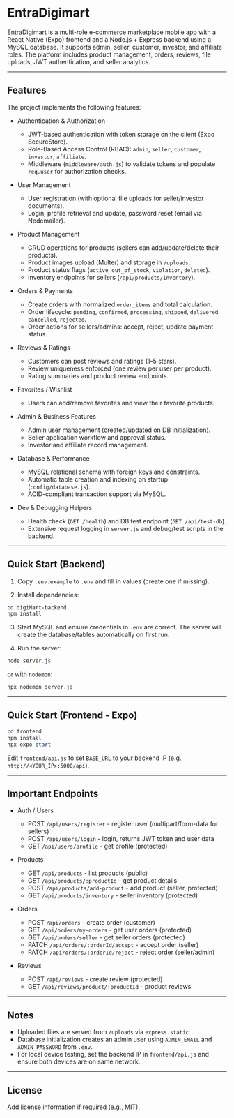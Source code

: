# EntraDigimart

EntraDigimart is a multi-role e-commerce marketplace mobile app with a React Native (Expo) frontend and a Node.js + Express backend using a MySQL database. It supports admin, seller, customer, investor, and affiliate roles. The platform includes product management, orders, reviews, file uploads, JWT authentication, and seller analytics.

---

## Features

The project implements the following features:

- Authentication & Authorization
  - JWT-based authentication with token storage on the client (Expo SecureStore).
  - Role-Based Access Control (RBAC): `admin`, `seller`, `customer`, `investor`, `affiliate`.
  - Middleware (`middleware/auth.js`) to validate tokens and populate `req.user` for authorization checks.

- User Management
  - User registration (with optional file uploads for seller/investor documents).
  - Login, profile retrieval and update, password reset (email via Nodemailer).

- Product Management
  - CRUD operations for products (sellers can add/update/delete their products).
  - Product images upload (Multer) and storage in `/uploads`.
  - Product status flags (`active`, `out_of_stock`, `violation`, `deleted`).
  - Inventory endpoints for sellers (`/api/products/inventory`).

- Orders & Payments
  - Create orders with normalized `order_items` and total calculation.
  - Order lifecycle: `pending`, `confirmed`, `processing`, `shipped`, `delivered`, `cancelled`, `rejected`.
  - Order actions for sellers/admins: accept, reject, update payment status.

- Reviews & Ratings
  - Customers can post reviews and ratings (1-5 stars).
  - Review uniqueness enforced (one review per user per product).
  - Rating summaries and product review endpoints.

- Favorites / Wishlist
  - Users can add/remove favorites and view their favorite products.

- Admin & Business Features
  - Admin user management (created/updated on DB initialization).
  - Seller application workflow and approval status.
  - Investor and affiliate record management.

- Database & Performance
  - MySQL relational schema with foreign keys and constraints.
  - Automatic table creation and indexing on startup (`config/database.js`).
  - ACID-compliant transaction support via MySQL.

- Dev & Debugging Helpers
  - Health check (`GET /health`) and DB test endpoint (`GET /api/test-db`).
  - Extensive request logging in `server.js` and debug/test scripts in the backend.

---

## Quick Start (Backend)

1. Copy `.env.example` to `.env` and fill in values (create one if missing).

2. Install dependencies:

```powershell
cd digiMart-backend
npm install
```

3. Start MySQL and ensure credentials in `.env` are correct. The server will create the database/tables automatically on first run.

4. Run the server:

```powershell
node server.js
```

or with `nodemon`:

```powershell
npx nodemon server.js
```

---

## Quick Start (Frontend - Expo)

```powershell
cd frontend
npm install
npx expo start
```

Edit `frontend/api.js` to set `BASE_URL` to your backend IP (e.g., `http://<YOUR_IP>:5000/api`).

---

## Important Endpoints

- Auth / Users
  - POST `/api/users/register` - register user (multipart/form-data for sellers)
  - POST `/api/users/login` - login, returns JWT token and user data
  - GET `/api/users/profile` - get profile (protected)

- Products
  - GET `/api/products` - list products (public)
  - GET `/api/products/:productId` - get product details
  - POST `/api/products/add-product` - add product (seller, protected)
  - GET `/api/products/inventory` - seller inventory (protected)

- Orders
  - POST `/api/orders` - create order (customer)
  - GET `/api/orders/my-orders` - get user orders (protected)
  - GET `/api/orders/seller` - get seller orders (protected)
  - PATCH `/api/orders/:orderId/accept` - accept order (seller)
  - PATCH `/api/orders/:orderId/reject` - reject order (seller/admin)

- Reviews
  - POST `/api/reviews` - create review (protected)
  - GET `/api/reviews/product/:productId` - product reviews

---

## Notes

- Uploaded files are served from `/uploads` via `express.static`.
- Database initialization creates an admin user using `ADMIN_EMAIL` and `ADMIN_PASSWORD` from `.env`.
- For local device testing, set the backend IP in `frontend/api.js` and ensure both devices are on same network.

---

## License

Add license information if required (e.g., MIT).
